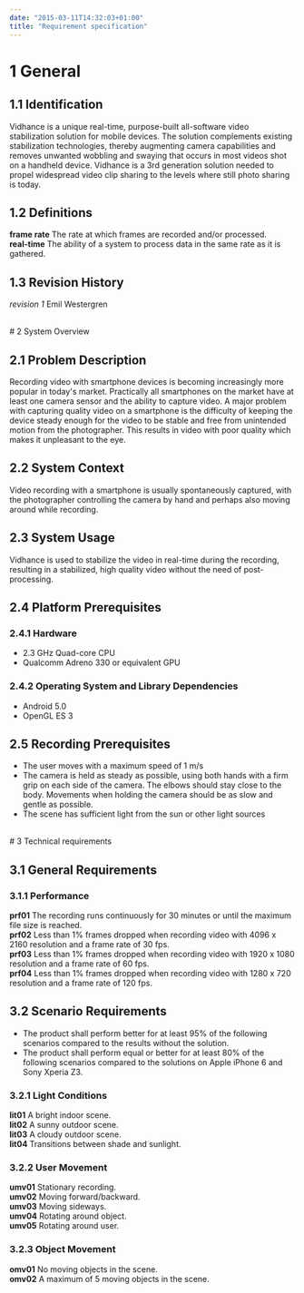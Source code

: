 ```yaml
---
date: "2015-03-11T14:32:03+01:00"
title: "Requirement specification"
---
```


# 1 General
## 1.1 Identification
Vidhance is a unique real-time, purpose-built all-software video stabilization solution for mobile devices. The solution complements existing stabilization technologies, thereby augmenting camera capabilities and removes unwanted wobbling and swaying that occurs in most videos shot on a handheld device. Vidhance is a 3rd generation solution needed to propel widespread video clip sharing to the levels where still photo sharing is today.
## 1.2 Definitions
**frame rate** The rate at which frames are recorded and/or processed. <br>
**real-time** The ability of a system to process data in the same rate as it is gathered.
## 1.3 Revision History
*revision 1* Emil Westergren

<br>
# 2 System Overview

## 2.1 Problem Description
Recording video with smartphone devices is becoming increasingly more popular in today's market. Practically all smartphones on the market have at least one camera sensor and the ability to capture video. A major problem with capturing quality video on a smartphone is the difficulty of keeping the device steady enough for the video to be stable and free from unintended motion from the photographer. This results in video with poor quality which makes it unpleasant to the eye.
## 2.2 System Context
Video recording with a smartphone is usually spontaneously captured, with the photographer controlling the camera by hand and perhaps also moving around while recording.
## 2.3 System Usage
Vidhance is used to stabilize the video in real-time during the recording, resulting in a stabilized, high quality video without the need of post-processing.
## 2.4 Platform Prerequisites

### 2.4.1 Hardware
+ 2.3 GHz Quad-core CPU
+ Qualcomm Adreno 330 or equivalent GPU

### 2.4.2 Operating System and Library Dependencies
+ Android 5.0
+ OpenGL ES 3

## 2.5 Recording Prerequisites
+ The user moves with a maximum speed of 1 m/s
+ The camera is held as steady as possible, using both hands with a firm grip on each side of the camera. The elbows should stay close to the body. Movements when holding the camera should be as slow and gentle as possible.
+ The scene has sufficient light from the sun or other light sources

<br>
# 3 Technical requirements

## 3.1 General Requirements

### 3.1.1 Performance
**prf01** The recording runs continuously for 30 minutes or until the maximum file size is reached. <br>
**prf02** Less than 1% frames dropped when recording video with 4096 x 2160 resolution and a frame rate of 30 fps. <br>
**prf03** Less than 1% frames dropped when recording video with 1920 x 1080 resolution and a frame rate of 60 fps. <br>
**prf04** Less than 1% frames dropped when recording video with 1280 x 720 resolution and a frame rate of 120 fps. <br>

## 3.2 Scenario Requirements
+ The product shall perform better for at least 95% of the following scenarios compared to the results without the solution.
+ The product shall perform equal or better for at least 80% of the following scenarios compared to the solutions on Apple iPhone 6 and Sony Xperia Z3.

### 3.2.1 Light Conditions
**lit01** A bright indoor scene. <br>
**lit02** A sunny outdoor scene. <br>
**lit03** A cloudy outdoor scene. <br>
**lit04** Transitions between shade and sunlight. <br>

### 3.2.2 User Movement
**umv01** Stationary recording. <br>
**umv02** Moving forward/backward. <br>
**umv03** Moving sideways. <br>
**umv04** Rotating around object. <br>
**umv05** Rotating around user. <br>

### 3.2.3 Object Movement
**omv01** No moving objects in the scene. <br>
**omv02** A maximum of 5 moving objects in the scene. <br>
